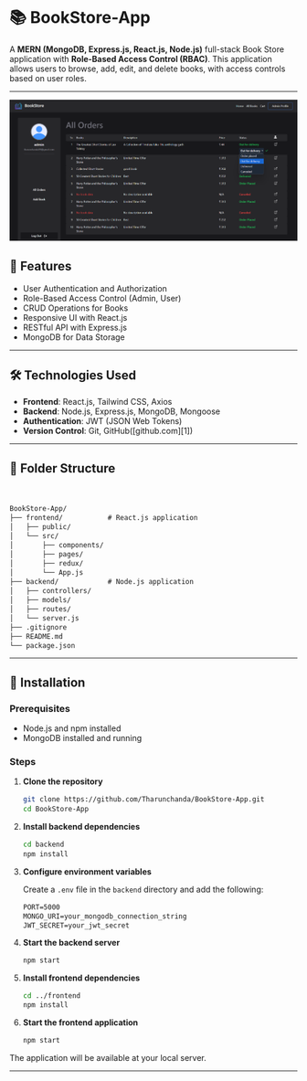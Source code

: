 
# 📚 BookStore-App

A **MERN (MongoDB, Express.js, React.js, Node.js)** full-stack Book Store application with **Role-Based Access Control (RBAC)**. This application allows users to browse, add, edit, and delete books, with access controls based on user roles.

---
![Sample Admin View](assets/image.png)


## 🚀 Features

* User Authentication and Authorization
* Role-Based Access Control (Admin, User)
* CRUD Operations for Books
* Responsive UI with React.js
* RESTful API with Express.js
* MongoDB for Data Storage

---

## 🛠️ Technologies Used

* **Frontend**: React.js, Tailwind CSS, Axios
* **Backend**: Node.js, Express.js, MongoDB, Mongoose
* **Authentication**: JWT (JSON Web Tokens)
* **Version Control**: Git, GitHub([github.com][1])

---

## 📂 Folder Structure

```


BookStore-App/
├── frontend/           # React.js application
│   ├── public/
│   └── src/
│       ├── components/
│       ├── pages/
│       ├── redux/
│       └── App.js
├── backend/            # Node.js application
│   ├── controllers/
│   ├── models/
│   ├── routes/
│   └── server.js
├── .gitignore
├── README.md
└── package.json
```



---

## 🧰 Installation

### Prerequisites

* Node.js and npm installed
* MongoDB installed and running

### Steps

1. **Clone the repository**

   ```bash
   git clone https://github.com/Tharunchanda/BookStore-App.git
   cd BookStore-App
   ```



2. **Install backend dependencies**

   ```bash
   cd backend
   npm install
   ```



3. **Configure environment variables**

   Create a `.env` file in the `backend` directory and add the following:

   ```env
   PORT=5000
   MONGO_URI=your_mongodb_connection_string
   JWT_SECRET=your_jwt_secret
   ```



4. **Start the backend server**

   ```bash
   npm start
   ```



5. **Install frontend dependencies**

   ```bash
   cd ../frontend
   npm install
   ```



6. **Start the frontend application**

   ```bash
   npm start
   ```



The application will be available at your local server.

---

